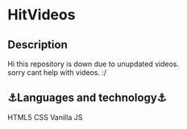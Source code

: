 # HitVideos

## Description
Hi this repository is down due to unupdated videos.  
sorry cant help with videos. :/



## ⚓Languages and technology⚓
HTML5
CSS
Vanilla JS
